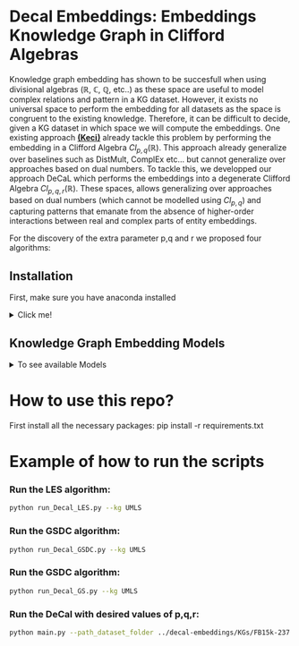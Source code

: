 # Decal Embeddings: Embeddings Knowledge Graph in Clifford Algebras

Knowledge graph embedding has shown to be succesfull when using divisional algebras ($\mathbb{R}$, $\mathbb{C}$, $\mathbb{Q}$, etc..) as these space are useful to model complex relations and pattern in a KG dataset. However, it exists no universal space to perform the embedding for all datasets as the space is congruent to the existing knowledge. Therefore, it can be difficult to decide, given a KG dataset in which space we will compute the embeddings. One existing approach **[(Keci)](https://link.springer.com/chapter/10.1007/978-3-031-43418-1_34)** already tackle this problem by performing the embedding in a Clifford Algebra $Cl_{p,q}(\mathbb{R})$. This approach already generalize over baselines such as DistMult, ComplEx etc... but cannot generalize over approaches based on dual numbers. To tackle this, we developped our approach DeCaL which performs the embeddings into a degenerate Clifford Algebra $Cl_{p,q,r}(\mathbb{R})$. These spaces, allows generalizing over approaches based on dual numbers (which cannot be modelled using $Cl_{p,q}$) and capturing patterns that emanate from the absence of higher-order interactions between real and complex parts of entity embeddings. 

For the discovery of the extra parameter p,q and r we proposed four algorithms:

## Installation
First, make sure you have anaconda installed
<details><summary> Click me! </summary>

### Installation from Source
``` bash
git clone https://github.com/Louis-Mozart/decal-embeddings
conda create -n dice python=3.10.13 --no-default-packages && conda activate dice && cd Embedding-in-Degenerate-Clifford-Algebras &&
pip3 install -e .
```

## Download Knowledge Graphs
```bash
wget https://files.dice-research.org/datasets/dice-embeddings/KGs.zip --no-check-certificate && unzip KGs.zip
```

</details>

## Knowledge Graph Embedding Models
<details> <summary> To see available Models</summary>

1. TransE, DistMult, ComplEx, ConEx, QMult, OMult, ConvO, ConvQ, Keci, DeCaL

</details>

# How to use this repo?
First install all the necessary packages: pip install -r requirements.txt
# Example of how to run the scripts
### Run the LES algorithm: 
```bash
python run_Decal_LES.py --kg UMLS
```
### Run the GSDC algorithm:
```bash
python run_Decal_GSDC.py --kg UMLS
```
### Run the GSDC algorithm:
```bash
python run_Decal_GS.py --kg UMLS
```
### Run the DeCal with desired values of p,q,r:
```bash
python main.py --path_dataset_folder ../decal-embeddings/KGs/FB15k-237 --p 1 --q 1 --r 5
```